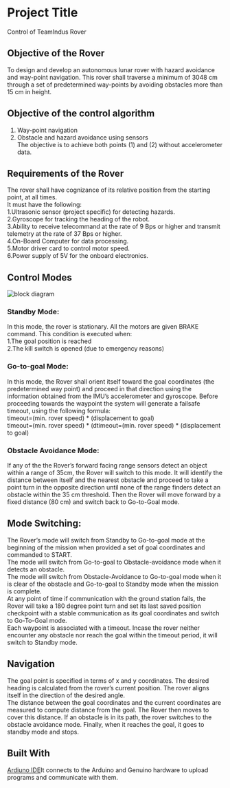 # Project Title

Control of TeamIndus Rover

## Objective of the Rover

To design and develop an autonomous lunar rover with hazard avoidance and way-point navigation. This rover shall traverse a minimum of 3048 cm through a set of predetermined way-points by avoiding obstacles more than 15 cm in height.

## Objective of the control algorithm
1. Way-point navigation<br/>
2. Obstacle and hazard avoidance using sensors<br/>
The objective is to achieve both points (1) and (2) without accelerometer data.<br/>

## Requirements of the Rover
The rover shall have cognizance of its relative position from the starting point, at all times.<br/>
It must have the following:<br/>
1.Ultrasonic sensor (project specific) for detecting hazards.<br/>
2.Gyroscope for tracking the heading of the robot.<br/>
3.Ability to receive telecommand at the rate of 9 Bps or higher and transmit telemetry at the rate of 37 Bps or higher.<br/>
4.On-Board Computer for data processing.<br/>
5.Motor driver card to control motor speed.<br/>
6.Power supply of 5V for the onboard electronics.<br/>

## Control Modes

![block diagram](https://user-images.githubusercontent.com/25247909/50090665-4cfedb80-022f-11e9-97fb-bbfad6506444.png)
      
      




### Standby Mode:
In this mode, the rover is stationary. All the motors are given BRAKE command. This condition is executed when:<br/>
1.The goal position is reached<br/>
2.The kill switch is opened (due to emergency reasons)<br/>

### Go-to-goal Mode:
In this mode, the Rover shall orient itself toward the goal coordinates (the predetermined way point) and proceed in that direction using the information obtained from the IMU’s accelerometer and gyroscope. Before proceeding towards the waypoint the system will generate a failsafe timeout, using the following formula:<br/>
timeout=(min. rover speed) * (displacement to goal)<br/>
timeout=(min. rover speed) * (dtimeout=(min. rover speed) * (displacement to goal)<br/>


 ### Obstacle Avoidance Mode:
If any of the the Rover’s forward facing range sensors detect an object within a range of 35cm, the Rover will switch to this mode. It will identify the distance between itself and the nearest obstacle and proceed to take a point turn in the opposite direction until none of the range finders detect an obstacle within the 35 cm threshold. Then the Rover will move forward by a fixed distance (80 cm) and switch back to Go-to-Goal mode.

## Mode Switching:
The Rover’s mode will switch from Standby to Go-to-goal mode at the beginning of the mission when provided a set of goal coordinates and commanded to START.<br/> 
The mode will switch from Go-to-goal to Obstacle-avoidance mode when it detects an obstacle.<br/>
The mode will switch from Obstacle-Avoidance to Go-to-goal mode when it is clear of the obstacle and Go-to-goal to Standby mode when the mission is complete.<br/>
At any point of time if communication with the ground station fails, the Rover will take a 180 degree point turn and set its last saved position checkpoint with a stable communication as its goal coordinates and switch to Go-To-Goal mode.<br/>
Each waypoint is associated with a timeout. Incase the rover neither encounter any obstacle nor reach the goal within the timeout period, it will switch to Standby mode.<br/>

## Navigation
The goal point is specified in terms of x and y coordinates. The desired heading is calculated from the rover’s current position. The rover aligns itself in the direction of the desired angle. <br/>
The distance between the goal coordinates and the current coordinates are measured to compute distance from the goal. The Rover then moves to cover this distance. If an obstacle is in its path, the rover switches to the obstacle avoidance mode. Finally, when it reaches the goal, it goes to standby mode and stops. <br/>

## Built With
[Ardiuno IDE](https://www.arduino.cc/en/Guide/Environment)It connects to the Arduino and Genuino hardware to upload programs and communicate with them.


